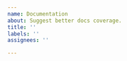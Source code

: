 ```yaml
---
name: Documentation
about: Suggest better docs coverage.
title: ''
labels: ''
assignees: ''

---
```



